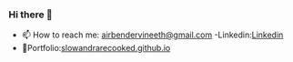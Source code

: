### Hi there 👋

<!--
**slowandrarecooked/slowandrarecooked** is a ✨ _special_ ✨ repository because its `README.md` (this file) appears on your GitHub profile.

Here are some ideas to get you started:

- 🔭 I’m currently working on ...
- 🌱 I’m currently learning ...
- 👯 I’m looking to collaborate on ...
- 🤔 I’m looking for help with ...


- 😄 Pronouns: ...
- ⚡ Fun fact: ...
-->
- 📫 How to reach me: <a href="mailto:airbendervineeth@gmail.com">airbendervineeth@gmail.com</a>
-Linkedin:<a href='https://www.linkedin.com/in/vineeth-kutty-ba887a219/'>Linkedin</a>
- 💬Portfolio:<a href='https://slowandrarecooked.github.io'>slowandrarecooked.github.io</a>
